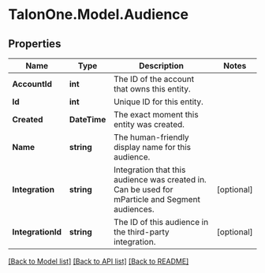# TalonOne.Model.Audience
## Properties

Name | Type | Description | Notes
------------ | ------------- | ------------- | -------------
**AccountId** | **int** | The ID of the account that owns this entity. | 
**Id** | **int** | Unique ID for this entity. | 
**Created** | **DateTime** | The exact moment this entity was created. | 
**Name** | **string** | The human-friendly display name for this audience. | 
**Integration** | **string** | Integration that this audience was created in. Can be used for mParticle and Segment audiences. | [optional] 
**IntegrationId** | **string** | The ID of this audience in the third-party integration. | [optional] 

[[Back to Model list]](../README.md#documentation-for-models) [[Back to API list]](../README.md#documentation-for-api-endpoints) [[Back to README]](../README.md)

